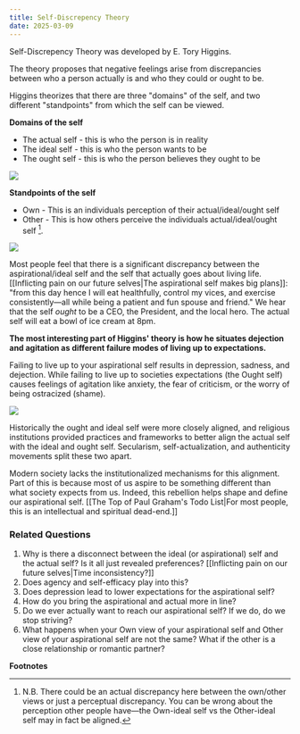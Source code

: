 ```yaml
---
title: Self-Discrepency Theory
date: 2025-03-09
---
```

Self-Discrepency Theory was developed by E. Tory Higgins. 

The theory proposes that negative feelings arise from discrepancies between who a person actually is and who they could or ought to be.

Higgins theorizes that there are three "domains" of the self, and two different "standpoints" from which the self can be viewed. 

**Domains of the self**
- The actual self - this is who the person is in reality
- The ideal self - this is who the person wants to be
- The ought self - this is who the person believes they ought to be

<img src="{{ site.baseurl }}/assets/self-discrepency.png"/> 

**Standpoints of the self**
- Own - This is an individuals perception of their actual/ideal/ought self
- Other - This is how others perceive the individuals actual/ideal/ought self [^1].

<img src="{{ site.baseurl }}/assets/twobythreeselfdiscrepency.png"/> 

Most people feel that there is a significant discrepancy between the aspirational/ideal self and the self that actually goes about living life. [[Inflicting pain on our future selves|The aspirational self makes big plans]]: "from this day hence I will eat healthfully, control my vices, and exercise consistently—all while being a patient and fun spouse and friend." We hear that the self *ought* to be a CEO, the President, and the local hero. The actual self will eat a bowl of ice cream at 8pm.

**The most interesting part of Higgins' theory is how he situates dejection and agitation as different failure modes of living up to expectations.**

Failing to live up to your aspirational self results in depression, sadness, and dejection. While failing to live up to societies expectations (the Ought self) causes feelings of agitation like anxiety, the fear of criticism, or the worry of being ostracized (shame).

<img src="{{ site.baseurl }}/assets/expectations.png"/> 

Historically the ought and ideal self were more closely aligned, and religious institutions provided practices and frameworks to better align the actual self with the ideal and ought self. Secularism, self-actualization, and authenticity movements split these two apart.

Modern society lacks the institutionalized mechanisms for this alignment. Part of this is because most of us aspire to be something different than what society expects from us. Indeed, this rebellion helps shape and define our aspirational self. [[The Top of Paul Graham's Todo List|For most people, this is an intellectual and spiritual dead-end.]] 
### Related Questions

1. Why is there a disconnect between the ideal (or aspirational) self and the actual self? Is it all just revealed preferences? [[Inflicting pain on our future selves|Time inconsistency?]]
2. Does agency and self-efficacy play into this?
3. Does depression lead to lower expectations for the aspirational self? 
4. How do you bring the aspirational and actual more in line?
5. Do we ever actually want to reach our aspirational self? If we do, do we stop striving?
6. What happens when your Own view of your aspirational self and Other view of your aspirational self are not the same? What if the other is a close relationship or romantic partner?

**Footnotes**

[^1]: N.B. There could be an actual discrepancy here between the own/other views or just a perceptual discrepancy. You can be wrong about the perception other people have—the Own-ideal self vs the Other-ideal self may in fact be aligned.